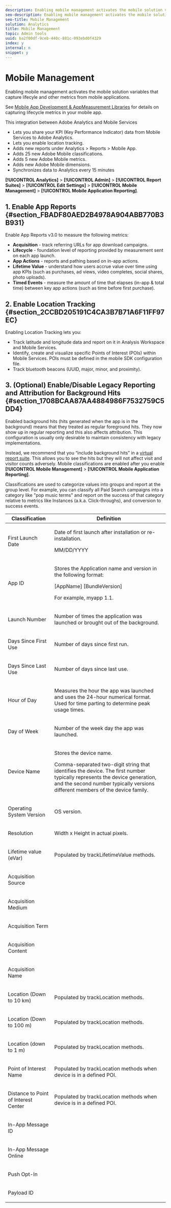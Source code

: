 ```yaml
---
description: Enabling mobile management activates the mobile solution variables that capture lifecyle and other metrics from mobile applications.
seo-description: Enabling mobile management activates the mobile solution variables that capture lifecyle and other metrics from mobile applications.
seo-title: Mobile Management
solution: Analytics
title: Mobile Management
topic: Admin tools
uuid: ba2f00df-9ceb-440c-881c-093ebd0f4329
index: y
internal: n
snippet: y
---
```


# Mobile Management

Enabling mobile management activates the mobile solution variables that capture lifecyle and other metrics from mobile applications.

See [Mobile App Development & AppMeasurement Libraries](../../admin/data-collection/developer.md#concept_0151FC2D93434EE6BB3300D7F1A33E4A) for details on capturing lifecycle metrics in your mobile app.

This integration between Adobe Analytics and Mobile Services

* Lets you share your KPI (Key Performance Indicator) data from Mobile Services to Adobe Analytics. 
* Lets you enable location tracking. 
* Adds new reports under Analytics > Reports > Mobile App. 
* Adds 25 new Adobe Mobile classifications. 
* Adds 5 new Adobe Mobile metrics. 
* Adds new Adobe Mobile dimensions. 
* Synchronizes data to Analytics every 15 minutes

**[!UICONTROL Analytics]** > **[!UICONTROL Admin]** > **[!UICONTROL Report Suites]** > **[!UICONTROL Edit Settings]** > **[!UICONTROL Mobile Management]** > **[!UICONTROL Mobile Application Reporting]**.

## 1. Enable App Reports {#section_FBADF80AED2B4978A904ABB770B3B931}

Enable App Reports v3.0 to measure the following metrics:

* **Acquisition** - track referring URLs for app download campaigns. 
* **Lifecycle** - foundation level of reporting provided by measurement sent on each app launch. 
* **App Actions** - reports and pathing based on in-app actions. 
* **Lifetime Value** - understand how users accrue value over time using app KPIs (such as purchases, ad views, video completes, social shares, photo uploads). 
* **Timed Events** - measure the amount of time that elapses (in-app & total time) between key app actions (such as time before first purchase).

## 2. Enable Location Tracking {#section_2CCBD205191C4CA3B7B71A6F11FF97EC}

Enabling Location Tracking lets you:

* Track latitude and longitude data and report on it in Analysis Workspace and Mobile Services. 
* Identify, create and visualize specific Points of Interest (POIs) within Mobile Services. POIs must be defined in the mobile SDK configuration file. 
* Track bluetooth beacons (UUID, major, minor, and proximity).

## 3. (Optional) Enable/Disable Legacy Reporting and Attribution for Background Hits {#section_1708BCAA87AA4884986F7532759C5DD4}

Enabled background hits (hits generated when the app is in the background) means that they treated as regular foreground hits. They now show up in regular reporting and this also affects attribution. This configuration is usually only desirable to maintain consistency with legacy implementations.

Instead, we recommend that you “include background hits” in a [virtual report suite](virtual-report-suites.md#concept_FAD66217A68146B892AB76580DA62616). This allows you to see the hits but they will not affect visit and visitor counts adversely. 
Mobile classifications are enabled after you enable **[!UICONTROL Mobile Management]** > **[!UICONTROL Mobile Application Reporting]**.

Classifications are used to categorize values into groups and report at the group level. For example, you can classify all Paid Search campaigns into a category like "pop music terms" and report on the success of that category relative to metrics like Instances (a.k.a. Click-throughs), and conversion to success events. 

<table id="table_B3D8AD7DA1204AFEB909C47E1A7293A5"> 
 <thead> 
  <tr> 
   <th colname="col1" class="entry"> Classification </th> 
   <th colname="col2" class="entry"> Definition </th> 
  </tr>
 </thead>
 <tbody> 
  <tr> 
   <td colname="col1"> <p>First Launch Date </p> </td> 
   <td colname="col2"> <p>Date of first launch after installation or re-installation. </p> <p><span class="codeph"> MM/DD/YYYY</span> </p> </td> 
  </tr> 
  <tr> 
   <td colname="col1"> <p>App ID </p> </td> 
   <td colname="col2"> <p>Stores the Application name and version in the following format: </p> <p><span class="codeph"> [AppName] [BundleVersion]</span> </p> <p>For example,<span class="codeph"> myapp 1.1</span>. </p> </td> 
  </tr> 
  <tr> 
   <td colname="col1"> <p>Launch Number </p> </td> 
   <td colname="col2"> <p>Number of times the application was launched or brought out of the background. </p> </td> 
  </tr> 
  <tr> 
   <td colname="col1"> <p>Days Since First Use </p> </td> 
   <td colname="col2"> <p>Number of days since first run. </p> </td> 
  </tr> 
  <tr> 
   <td colname="col1"> <p>Days Since Last Use </p> </td> 
   <td colname="col2"> <p>Number of days since last use. </p> </td> 
  </tr> 
  <tr> 
   <td colname="col1"> <p>Hour of Day </p> </td> 
   <td colname="col2"> <p>Measures the hour the app was launched and uses the 24-hour numerical format. Used for time parting to determine peak usage times. </p> </td> 
  </tr> 
  <tr> 
   <td colname="col1"> <p>Day of Week </p> </td> 
   <td colname="col2"> <p>Number of the week day the app was launched. </p> </td> 
  </tr> 
  <tr> 
   <td colname="col1"> <p>Device Name </p> </td> 
   <td colname="col2"> <p>Stores the device name. </p> <p>Comma-separated two-digit string that identifies the device. The first number typically represents the device generation, and the second number typically versions different members of the device family. </p> </td> 
  </tr> 
  <tr> 
   <td colname="col1"> <p>Operating System Version </p> </td> 
   <td colname="col2"> <p>OS version. </p> </td> 
  </tr> 
  <tr> 
   <td colname="col1"> <p>Resolution </p> </td> 
   <td colname="col2"> <p>Width x Height in actual pixels. </p> </td> 
  </tr> 
  <tr> 
   <td colname="col1"> <p>Lifetime value (eVar) </p> </td> 
   <td colname="col2"> <p>Populated by <span class="codeph"> trackLifetimeValue</span> methods. </p> </td> 
  </tr> 
  <tr> 
   <td colname="col1"> <p>Acquisition Source </p> </td> 
   <td colname="col2"> </td> 
  </tr> 
  <tr> 
   <td colname="col1"> <p>Acquisition Medium </p> </td> 
   <td colname="col2"> </td> 
  </tr> 
  <tr> 
   <td colname="col1"> <p>Acquisition Term </p> </td> 
   <td colname="col2"> </td> 
  </tr> 
  <tr> 
   <td colname="col1"> <p>Acquisition Content </p> </td> 
   <td colname="col2"> </td> 
  </tr> 
  <tr> 
   <td colname="col1"> <p>Acquisition Name </p> </td> 
   <td colname="col2"> </td> 
  </tr> 
  <tr> 
   <td colname="col1"> <p>Location (Down to 10 km) </p> </td> 
   <td colname="col2"> <p>Populated by <span class="codeph"> trackLocation</span> methods. </p> </td> 
  </tr> 
  <tr> 
   <td colname="col1"> <p>Location (Down to 100 m) </p> </td> 
   <td colname="col2"> <p>Populated by <span class="codeph"> trackLocation</span> methods. </p> </td> 
  </tr> 
  <tr> 
   <td colname="col1"> <p>Location (down to 1 m) </p> </td> 
   <td colname="col2"> <p>Populated by <span class="codeph"> trackLocation</span> methods. </p> </td> 
  </tr> 
  <tr> 
   <td colname="col1"> <p>Point of Interest Name </p> </td> 
   <td colname="col2"> <p>Populated by <span class="codeph"> trackLocation</span> methods when device is in a defined POI. </p> </td> 
  </tr> 
  <tr> 
   <td colname="col1"> <p>Distance to Point of Interest Center </p> </td> 
   <td colname="col2"> <p>Populated by <span class="codeph"> trackLocation</span> methods when device is in a defined POI. </p> </td> 
  </tr> 
  <tr> 
   <td colname="col1"> <p>In-App Message ID </p> </td> 
   <td colname="col2"> </td> 
  </tr> 
  <tr> 
   <td colname="col1"> <p>In-App Message Online </p> </td> 
   <td colname="col2"> </td> 
  </tr> 
  <tr> 
   <td colname="col1"> <p>Push Opt-In </p> </td> 
   <td colname="col2"> </td> 
  </tr> 
  <tr> 
   <td colname="col1"> <p>Payload ID </p> </td> 
   <td colname="col2"> </td> 
  </tr> 
 </tbody> 
</table>

